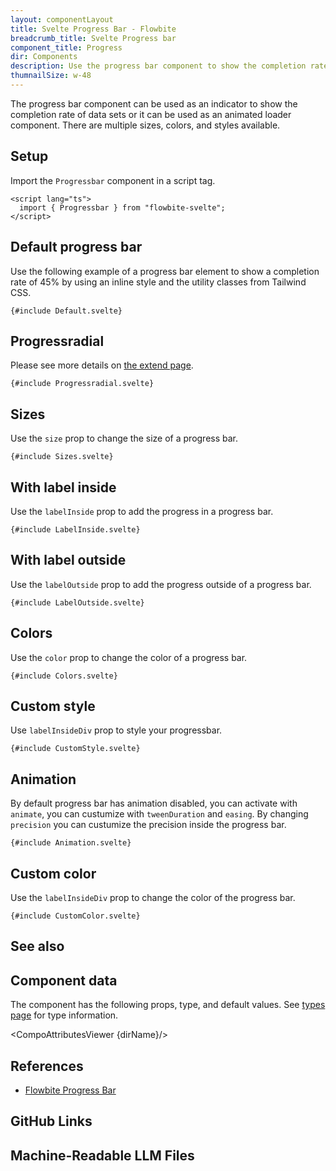```yaml
---
layout: componentLayout
title: Svelte Progress Bar - Flowbite
breadcrumb_title: Svelte Progress bar
component_title: Progress
dir: Components
description: Use the progress bar component to show the completion rate of a data indicator or use it as a loader element
thumnailSize: w-48
---
```


<script lang="ts">
  import { CompoAttributesViewer, GitHubCompoLinks, toKebabCase, Seealso, LlmLink } from '../../utils'
  import { P, A } from '$lib'
  const dirName = toKebabCase(component_title)
  const relatedLinks = ['/docs/components/progress','/docs/extend/progressradial' ]
</script>

The progress bar component can be used as an indicator to show the completion rate of data sets or it can be used as an animated loader component. There are multiple sizes, colors, and styles available.

## Setup

Import the `Progressbar` component in a script tag.

```svelte example hideOutput
<script lang="ts">
  import { Progressbar } from "flowbite-svelte";
</script>
```

## Default progress bar

Use the following example of a progress bar element to show a completion rate of 45% by using an inline style and the utility classes from Tailwind CSS.

```svelte example hideScript
{#include Default.svelte}
```

## Progressradial

Please see more details on [the extend page](/extend/progressradial).

```svelte example class="grid grid-cols-1"
{#include Progressradial.svelte}
```

## Sizes

Use the `size` prop to change the size of a progress bar.

```svelte example hideScript
{#include Sizes.svelte}
```

## With label inside

Use the `labelInside` prop to add the progress in a progress bar.

```svelte example hideScript
{#include LabelInside.svelte}
```

## With label outside

Use the `labelOutside` prop to add the progress outside of a progress bar.

```svelte example hideScript
{#include LabelOutside.svelte}
```

## Colors

Use the `color` prop to change the color of a progress bar.

```svelte example hideScript
{#include Colors.svelte}
```

## Custom style

Use `labelInsideDiv` prop to style your progressbar.

```svelte example hideScript
{#include CustomStyle.svelte}
```

## Animation

By default progress bar has animation disabled, you can activate with `animate`, you can custumize with `tweenDuration` and `easing`. By changing `precision` you can custumize the precision inside the progress bar.

```svelte example
{#include Animation.svelte}
```

## Custom color

Use the `labelInsideDiv` prop to change the color of the progress bar.

```svelte example
{#include CustomColor.svelte}
```

## See also

<Seealso links={relatedLinks} />

## Component data

The component has the following props, type, and default values. See [types page](/docs/pages/typescript) for type information.

<CompoAttributesViewer {dirName}/>

## References

- [Flowbite Progress Bar](https://flowbite.com/docs/components/progress/)

## GitHub Links

<GitHubCompoLinks />

## Machine-Readable LLM Files

<LlmLink />
